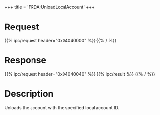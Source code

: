 +++
title = 'FRDA:UnloadLocalAccount'
+++

# Request

{{% ipc/request header="0x04040000" %}}
{{% / %}}

# Response

{{% ipc/request header="0x04040040" %}}
{{% ipc/result %}}
{{% / %}}

# Description

Unloads the account with the specified local account ID.
